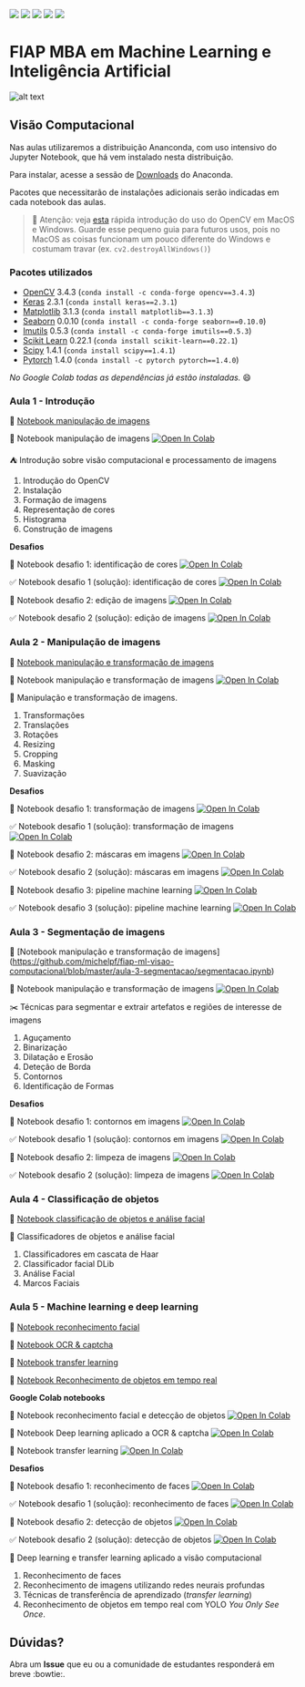 ![](https://img.shields.io/github/repo-size/michelpf/fiap-ml-visao-computacional)
![](https://img.shields.io/github/issues/michelpf/fiap-ml-visao-computacional)
![](https://img.shields.io/github/stars/michelpf/fiap-ml-visao-computacional)
![](https://img.shields.io/github/watchers/michelpf/fiap-ml-visao-computacional)
![](https://img.shields.io/github/last-commit/michelpf/fiap-ml-visao-computacional)


# FIAP MBA em Machine Learning e Inteligência Artificial

![alt text](https://github.com/michelpf/fiap-ml-tec-proc-imagens/blob/master/aula-6-tracking-machine-learning/imagens/spacecup_inf_readme.png)

## Visão Computacional

Nas aulas utilizaremos a distribuição Ananconda, com uso intensivo do Jupyter Notebook, que há vem instalado nesta distribuição.

Para instalar, acesse a sessão de [Downloads](https://www.anaconda.com/download) do Anaconda.

Pacotes que necessitarão de instalações adicionais serão indicadas em cada notebook das aulas.

> 🎥 Atenção: veja [esta](https://github.com/michelpf/fiap-ml-tec-proc-imagens/blob/master/videos-camera-mac-windows.ipynb) rápida introdução do uso do OpenCV em MacOS e Windows. Guarde esse pequeno guia para futuros usos, pois no MacOS as coisas funcionam um pouco diferente do Windows e costumam travar (ex. ```cv2.destroyAllWindows()```)

### Pacotes utilizados

* [OpenCV](https://opencv.org/) 3.4.3 (```conda install -c conda-forge opencv==3.4.3```)
* [Keras](https://keras.io/) 2.3.1 (```conda install keras==2.3.1```)
* [Matplotlib](https://matplotlib.org/) 3.1.3 (```conda install matplotlib==3.1.3```)
* [Seaborn](https://seaborn.pydata.org/) 0.0.10 (```conda install -c conda-forge seaborn==0.10.0```)
* [Imutils](https://pypi.org/project/imutils/) 0.5.3 (```conda install -c conda-forge imutils==0.5.3```)
* [Scikit Learn](https://scikit-learn.org/stable/) 0.22.1 (```conda install scikit-learn==0.22.1```)
* [Scipy](https://www.scipy.org/) 1.4.1 (```conda install scipy==1.4.1```)
* [Pytorch](https://pytorch.org/) 1.4.0 (```conda install -c pytorch pytorch==1.4.0```)

_No Google Colab todas as dependências já estão instaladas._ 😄
### Aula 1 - Introdução

📙 [Notebook manipulação de imagens](https://github.com/michelpf/fiap-ml-visao-computacional/blob/master/aula-1-introducao-visao-computacional/introducao-visao-computacional.ipynb)

📕 Notebook manipulação de imagens [![Open In Colab](https://colab.research.google.com/assets/colab-badge.svg)](https://colab.research.google.com/github/michelpf/fiap-ml-visao-computacional/blob/master/aula-1-introducao-visao-computacional/introducao-visao-computacional-colab.ipynb)

⛺️ Introdução sobre visão computacional e processamento de imagens

1. Introdução do OpenCV
2. Instalação
3. Formação de imagens
4. Representação de cores
5. Histograma
6. Construção de imagens

**Desafios**

🚩 Notebook desafio 1: identificação de cores [![Open In Colab](https://colab.research.google.com/assets/colab-badge.svg)](https://colab.research.google.com/github/michelpf/fiap-ml-visao-computacional/blob/master/aula-1-introducao-visao-computacional/desafio-1/desafio-1-colab.ipynb)

✅ Notebook desafio 1 (solução): identificação de cores [![Open In Colab](https://colab.research.google.com/assets/colab-badge.svg)](https://colab.research.google.com/github/michelpf/fiap-ml-visao-computacional/blob/master/aula-1-introducao-visao-computacional/desafio-1/desafio-1-solucao-colab.ipynb)

🚩 Notebook desafio 2: edição de imagens [![Open In Colab](https://colab.research.google.com/assets/colab-badge.svg)](https://colab.research.google.com/github/michelpf/fiap-ml-visao-computacional/blob/master/aula-1-introducao-visao-computacional/desafio-1/desafio-1-colab.ipynb)

✅ Notebook desafio 2 (solução): edição de imagens [![Open In Colab](https://colab.research.google.com/assets/colab-badge.svg)](https://colab.research.google.com/github/michelpf/fiap-ml-visao-computacional/blob/master/aula-1-introducao-visao-computacional/desafio-1/desafio-2-solucao-colab.ipynb)

### Aula 2 - Manipulação de imagens

📙 [Notebook manipulação e transformação de imagens](https://github.com/michelpf/fiap-ml-visao-computacional/blob/master/aula-2-transformacao/transformacao-imagens.ipynb)

📕 Notebook manipulação e transformação de imagens [![Open In Colab](https://colab.research.google.com/assets/colab-badge.svg)](https://colab.research.google.com/github/michelpf/fiap-ml-visao-computacional/blob/master/aula-2-transformacao/transformacao-imagens-colab.ipynb)


🔬 Manipulação e transformação de imagens.

1. Transformações
2. Translações
3. Rotações
4. Resizing
5. Cropping
6. Masking
7. Suavização


**Desafios**

🚩 Notebook desafio 1: transformação de imagens [![Open In Colab](https://colab.research.google.com/assets/colab-badge.svg)](https://colab.research.google.com/github/michelpf/fiap-ml-visao-computacional/blob/master/aula-2-transformacao/desafio-1/desafio-1-colab.ipynb)

✅ Notebook desafio 1 (solução): transformação de imagens [![Open In Colab](https://colab.research.google.com/assets/colab-badge.svg)](https://colab.research.google.com/github/michelpf/fiap-ml-visao-computacional/blob/master/aula-2-transformacao/desafio-1/desafio-1-solucao-colab.ipynb)

🚩 Notebook desafio 2: máscaras em imagens [![Open In Colab](https://colab.research.google.com/assets/colab-badge.svg)](https://colab.research.google.com/github/michelpf/fiap-ml-visao-computacional/blob/master/aula-2-transformacao/desafio-2/desafio-2-colab.ipynb)

✅ Notebook desafio 2 (solução): máscaras em imagens [![Open In Colab](https://colab.research.google.com/assets/colab-badge.svg)](https://colab.research.google.com/github/michelpf/fiap-ml-visao-computacional/blob/master/aula-2-transformacao/desafio-2/desafio-2-solucao-colab.ipynb)

🚩 Notebook desafio 3: pipeline machine learning [![Open In Colab](https://colab.research.google.com/assets/colab-badge.svg)](https://colab.research.google.com/github/michelpf/fiap-ml-visao-computacional/blob/master/aula-2-transformacao/desafio-3/desafio-3-colab.ipynb)

✅ Notebook desafio 3 (solução): pipeline machine learning [![Open In Colab](https://colab.research.google.com/assets/colab-badge.svg)](https://colab.research.google.com/github/michelpf/fiap-ml-visao-computacional/blob/master/aula-2-transformacao/desafio-3/desafio-3-solucao-colab.ipynb)


### Aula 3 - Segmentação de imagens

📙 [Notebook manipulação e transformação de imagens] (https://github.com/michelpf/fiap-ml-visao-computacional/blob/master/aula-3-segmentacao/segmentacao.ipynb)

📕 Notebook manipulação e transformação de imagens [![Open In Colab](https://colab.research.google.com/assets/colab-badge.svg)](https://colab.research.google.com/github/michelpf/fiap-ml-visao-computacional/blob/master/aula-3-segmentacao/segmentacao-colab.ipynb)

✂️ Técnicas para segmentar e extrair artefatos e regiões de interesse de imagens

1. Aguçamento
2. Binarização
3. Dilatação e Erosão
4. Deteção de Borda
4. Contornos
5. Identificação de Formas

**Desafios**

🚩 Notebook desafio 1: contornos em imagens [![Open In Colab](https://colab.research.google.com/assets/colab-badge.svg)](https://colab.research.google.com/github/michelpf/fiap-ml-visao-computacional/blob/master/aula-3-segmentacao/desafio-1/desafio-1-colab.ipynb)

✅ Notebook desafio 1 (solução): contornos em imagens [![Open In Colab](https://colab.research.google.com/assets/colab-badge.svg)](https://colab.research.google.com/github/michelpf/fiap-ml-visao-computacional/blob/master/aula-3-segmentacao/desafio-1/desafio-1-solucao-colab.ipynb)

🚩 Notebook desafio 2: limpeza de imagens [![Open In Colab](https://colab.research.google.com/assets/colab-badge.svg)](https://colab.research.google.com/github/michelpf/fiap-ml-visao-computacional/blob/master/aula-3-segmentacao/desafio-2/desafio-2-colab.ipynb)

✅ Notebook desafio 2 (solução): limpeza de imagens [![Open In Colab](https://colab.research.google.com/assets/colab-badge.svg)](https://colab.research.google.com/github/michelpf/fiap-ml-visao-computacional/blob/master/aula-3-segmentacao/desafio-2/desafio-2-solucao-colab.ipynb)

### Aula 4 - Classificação de objetos

📙 [Notebook classificação de objetos e análise facial](https://github.com/michelpf/fiap-ml-visao-computacional/blob/master/aula-4-classificacao-objetos-analise-facial/classificacao-objetos.ipynb)

👦 Classificadores de objetos e análise facial

1. Classificadores em cascata de Haar
2. Classificador facial DLib
3. Análise Facial
4. Marcos Faciais

### Aula 5 - Machine learning e deep learning

📙 [Notebook reconhecimento facial](https://github.com/michelpf/fiap-ml-visao-computacional/blob/master/aula-5-machine-learning-aplicado/machine-learning.ipynb)

📙 [Notebook OCR & captcha](https://github.com/michelpf/fiap-ml-visao-computacional/blob/master/aula-5-machine-learning-aplicado/machine-learning.ipynb)

📙 [Notebook transfer learning](https://github.com/michelpf/fiap-ml-visao-computacional/blob/master/aula-5-machine-learning-aplicado/transfer-learning-fruits.ipynb)

📙 [Notebook Reconhecimento de objetos em tempo real](https://github.com/michelpf/fiap-ml-visao-computacional/blob/master/aula-5-machine-learning-aplicado/yolo-realtime.ipynb)

**Google Colab notebooks**

📕 Notebook reconhecimento facial e detecção de objetos [![Open In Colab](https://colab.research.google.com/assets/colab-badge.svg)](https://colab.research.google.com/github/michelpf/fiap-ml-visao-computacional/blob/master/aula-5-machine-learning-aplicado/machine-learning-colab.ipynb)

📕 Notebook Deep learning aplicado a OCR & captcha [![Open In Colab](https://colab.research.google.com/assets/colab-badge.svg)](https://colab.research.google.com/github/michelpf/fiap-ml-visao-computacional/blob/master/aula-5-machine-learning-aplicado/deep-learning-captcha-colab.ipynb)

📕 Notebook transfer learning [![Open In Colab](https://colab.research.google.com/assets/colab-badge.svg)](https://colab.research.google.com/github/michelpf/fiap-ml-visao-computacional/blob/master/aula-5-machine-learning-aplicado/transfer-learning-fruits-colab.ipynb)

**Desafios**

🚩 Notebook desafio 1: reconhecimento de faces [![Open In Colab](https://colab.research.google.com/assets/colab-badge.svg)](https://colab.research.google.com/github/michelpf/fiap-ml-visao-computacional/blob/master/aula-5-machine-learning-aplicado/desafio-1/desafio-1-colab.ipynb)

✅ Notebook desafio 1 (solução): reconhecimento de faces [![Open In Colab](https://colab.research.google.com/assets/colab-badge.svg)](https://colab.research.google.com/github/michelpf/fiap-ml-visao-computacional/blob/master/aula-5-machine-learning-aplicado/desafio-1/desafio-1-solucao-colab.ipynb)

🚩 Notebook desafio 2: detecção de objetos [![Open In Colab](https://colab.research.google.com/assets/colab-badge.svg)](https://colab.research.google.com/github/michelpf/fiap-ml-visao-computacional/blob/master/aula-5-machine-learning-aplicado/desafio-2/desafio-2-colab.ipynb)

✅ Notebook desafio 2 (solução): detecção de objetos [![Open In Colab](https://colab.research.google.com/assets/colab-badge.svg)](https://colab.research.google.com/github/michelpf/fiap-ml-visao-computacional/blob/master/aula-5-machine-learning-aplicado/desafio-2/desafio-2-solucao-colab.ipynb)


👾 Deep learning e transfer learning aplicado a visão computacional

1. Reconhecimento de faces
2. Reconhecimento de imagens utilizando redes neurais profundas
3. Técnicas de transferência de aprendizado (*transfer learning*)
4. Reconhecimento de objetos em tempo real com YOLO *You Only See Once*.

## Dúvidas?

Abra um **Issue** que eu ou a comunidade de estudantes responderá em breve :bowtie:. 
